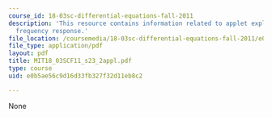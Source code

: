 ```yaml
---
course_id: 18-03sc-differential-equations-fall-2011
description: 'This resource contains information related to applet exploration: harmonic
  frequency response.'
file_location: /coursemedia/18-03sc-differential-equations-fall-2011/e0b5ae56c9d16d33fb327f32d11eb8c2_MIT18_03SCF11_s23_2appl.pdf
file_type: application/pdf
layout: pdf
title: MIT18_03SCF11_s23_2appl.pdf
type: course
uid: e0b5ae56c9d16d33fb327f32d11eb8c2

---
```

None
